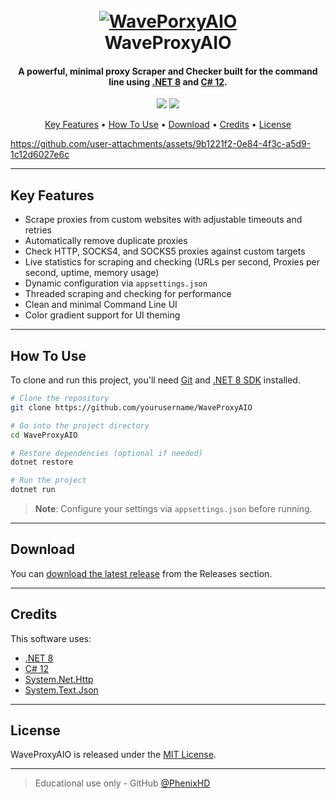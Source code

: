 
<h1 align="center">
  <br>
  <a href="https://github.com/PhenixHD/WaveProxyAIO"><img src="https://github.com/user-attachments/assets/fa51b122-30b5-47e8-8983-bcbcfd1673ac" alt="WavePorxyAIO"></a>
  <br>
  WaveProxyAIO
  <br>
</h1>


<h4 align="center">A powerful, minimal proxy Scraper and Checker built for the command line using <a href="https://dotnet.microsoft.com/en-us/" target="_blank">.NET 8</a> and <a href="https://learn.microsoft.com/en-us/dotnet/csharp/whats-new/csharp-12" target="_blank">C# 12</a>.</h4>


<p align="center">
  <a href="https://dotnet.microsoft.com/en-us/"><img src="https://img.shields.io/badge/.NET-8.0-blueviolet"></a>
  <a href="#"><img src="https://img.shields.io/badge/License-MIT-green.svg"></a>
</p>

<p align="center">
  <a href="#key-features">Key Features</a> •
  <a href="#how-to-use">How To Use</a> •
  <a href="#download">Download</a> •
  <a href="#credits">Credits</a> •
  <a href="#license">License</a>
</p>

https://github.com/user-attachments/assets/9b1221f2-0e84-4f3c-a5d9-1c12d6027e6c

---

## Key Features

* Scrape proxies from custom websites with adjustable timeouts and retries
* Automatically remove duplicate proxies
* Check HTTP, SOCKS4, and SOCKS5 proxies against custom targets
* Live statistics for scraping and checking (URLs per second, Proxies per second, uptime, memory usage)
* Dynamic configuration via `appsettings.json`
* Threaded scraping and checking for performance
* Clean and minimal Command Line UI
* Color gradient support for UI theming

---

## How To Use

To clone and run this project, you'll need [Git](https://git-scm.com) and [.NET 8 SDK](https://dotnet.microsoft.com/en-us/download/dotnet/8.0) installed.

```bash
# Clone the repository
git clone https://github.com/yourusername/WaveProxyAIO

# Go into the project directory
cd WaveProxyAIO

# Restore dependencies (optional if needed)
dotnet restore

# Run the project
dotnet run
```

> **Note**: Configure your settings via `appsettings.json` before running.

---

## Download

You can [download the latest release](https://github.com/PhenixHD/WaveProxyAIO/releases) from the Releases section.

---

## Credits

This software uses:

- [.NET 8](https://dotnet.microsoft.com/en-us/)
- [C# 12](https://learn.microsoft.com/en-us/dotnet/csharp/whats-new/csharp-12)
- [System.Net.Http](https://learn.microsoft.com/en-us/dotnet/api/system.net.http)
- [System.Text.Json](https://learn.microsoft.com/en-us/dotnet/api/system.text.json)

---

## License

WaveProxyAIO is released under the [MIT License](https://opensource.org/licenses/MIT).

---
> Educational use only - 
> GitHub [@PhenixHD](https://github.com/PhenixHD)
